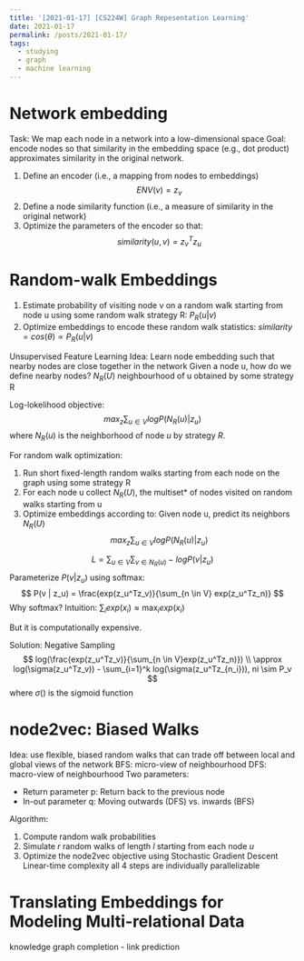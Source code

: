 ```yaml
---
title: '[2021-01-17] [CS224W] Graph Repesentation Learning'
date: 2021-01-17
permalink: /posts/2021-01-17/
tags:
  - studying
  - graph
  - machine learning
---
```


# Network embedding
Task: We map each node in a network into a low-dimensional space
Goal: encode nodes so that similarity in the embedding space (e.g., dot product) approximates similarity in the original network.


1. Define an encoder (i.e., a mapping from nodes to embeddings)
$$ ENV(v) = z_v$$
2. Define a node similarity function (i.e., a measure of similarity in the original network)
3. Optimize the parameters of the encoder so that:
$$similarity(u,v) = z_v^Tz_u$$

# Random-walk Embeddings
1. Estimate probability of visiting node v on a random walk starting from node u using some random walk strategy R: $P_R(u|v)$
2. Optimize embeddings to encode these random walk statistics: $similarity = cos(\theta) \propto P_R(u|v)$


Unsupervised Feature Learning
Idea: Learn node embedding such that nearby nodes are close together in the network
Given a node u, how do we define nearby nodes? $N_R(U)$ neighbourhood of u obtained by some strategy R

Log-lokelihood objective:
$$
max_z \sum_{u \in V} log P(N_R(u) | z_u)
$$
where $N_R(u)$ is the neighborhood of node $u$ by strategy $R$.

For random walk optimization:
1. Run short fixed-length random walks starting from each node on the graph using some strategy R
2. For each node u collect $N_R(U)$, the multiset* of nodes visited on random walks starting from u
3. Optimize embeddings according to: Given node u, predict its neighbors $N_R(U)$
$$
max_z \sum_{u \in V} log P(N_R(u) | z_u)
$$

$$
L = \sum_{u \in V} \sum_{v \in N_R(u)} -log P(v | z_u)
$$
Parameterize $P(v | z_u)$ using softmax:
$$
P(v | z_u) = \frac{exp(z_u^Tz_v)}{\sum_{n \in V} exp(z_u^Tz_n)}
$$
Why softmax? Intuition: $\sum_i exp(x_i) \approx \max_iexp(x_i)$

But it is computationally expensive.

Solution: Negative Sampling
$$
log(\frac{exp(z_u^Tz_v)}{\sum_{n \in V}exp(z_u^Tz_n)}) \\
\approx log(\sigma(z_u^Tz_v)) - \sum_{i=1}^k log(\sigma(z_u^Tz_{n_i})), ni \sim P_v
$$
where $\sigma()$ is the sigmoid function

# node2vec: Biased Walks
Idea: use flexible, biased random walks that can trade off between local and global views of the network
BFS: micro-view of neighbourhood
DFS: macro-view of neighbourhood
Two parameters:
* Return parameter p: Return back to the previous node
* In-out parameter q: Moving outwards (DFS) vs. inwards (BFS)

Algorithm:
1) Compute random walk probabilities
2) Simulate $r$ random walks of length $l$ starting from each node $u$
3) Optimize the node2vec objective using Stochastic Gradient Descent
Linear-time complexity
all 4 steps are individually parallelizable

# Translating Embeddings for Modeling Multi-relational Data
knowledge graph completion - link prediction
